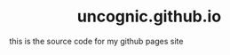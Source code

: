 <h1 align="center">
  <br>
  uncognic.github.io
  <br>
</h1>

this is the source code for my github pages site
